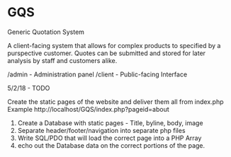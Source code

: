 # GQS
Generic Quotation System

A client-facing system that allows for complex products to specified by a purspective customer. Quotes can be submitted and stored for later analysis by staff and customers alike.

/admin - Administration panel
/client - Public-facing Interface



5/2/18 - TODO

Create the static pages of the website and deliver them all from index.php
Example http://localhost/GQS/index.php?pageid=about
1. Create a Database with static pages - Title, byline, body, image
2. Separate header/footer/navigation into separate php files
3. Write SQL/PDO that will load the correct page into a PHP Array
4. echo out the Database data on the correct portions of the page.
